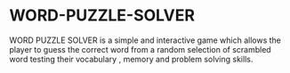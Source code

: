 # WORD-PUZZLE-SOLVER
 WORD PUZZLE SOLVER is a simple and interactive game which allows the player to guess the correct word from a random selection of scrambled word testing their vocabulary , memory and problem solving skills.
